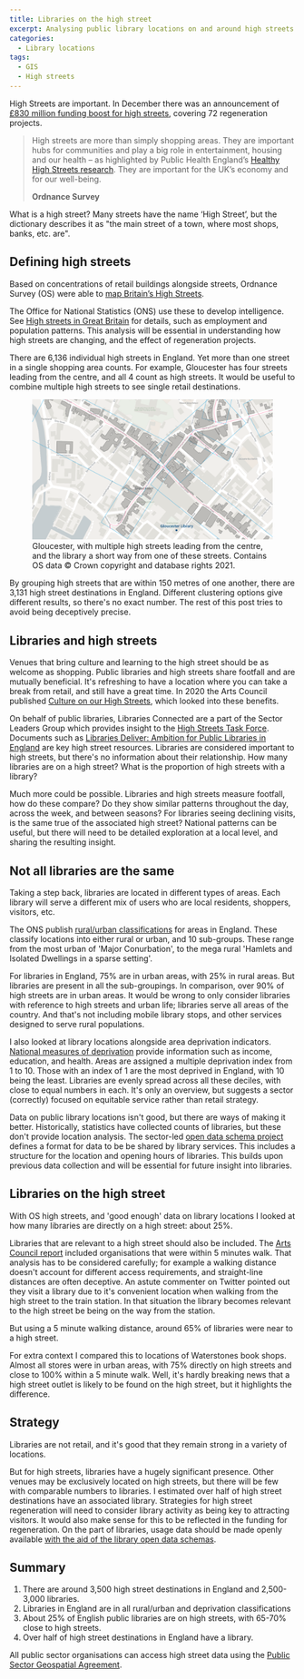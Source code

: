 ```yaml
---
title: Libraries on the high street
excerpt: Analysing public library locations on and around high streets in England
categories:
  - Library locations
tags:
  - GIS
  - High streets
---
```


High Streets are important. In December there was an announcement of [£830 million funding boost for high streets](https://www.gov.uk/government/news/830-million-funding-boost-for-high-streets), covering 72 regeneration projects.

> High streets are more than simply shopping areas. They are important hubs for communities and play a big role in entertainment, housing and our health – as highlighted by Public Health England’s [Healthy High Streets research](https://www.gov.uk/government/publications/healthy-high-streets-good-place-making-in-an-urban-setting). They are important for the UK’s economy and for our well-being. 
>
> **Ordnance Survey**

What is a high street? Many streets have the name ‘High Street’, but the dictionary describes it as "the main street of a town, where most shops, banks, etc. are".

## Defining high streets

Based on concentrations of retail buildings alongside streets, Ordnance Survey (OS) were able to [map Britain’s High Streets](https://www.ordnancesurvey.co.uk/business-government/sectors/public-sector/high-streets).

The Office for National Statistics (ONS) use these to develop intelligence. See [High streets in Great Britain](https://www.ons.gov.uk/peoplepopulationandcommunity/populationandmigration/populationestimates/articles/highstreetsingreatbritain/march2020) for details, such as employment and population patterns. This analysis will be essential in understanding how high streets are changing, and the effect of regeneration projects.

There are 6,136 individual high streets in England. Yet more than one street in a single shopping area counts. For example, Gloucester has four streets leading from the centre, and all 4 count as high streets. It would be useful to combine multiple high streets to see single retail destinations.

<figure>
  <img src="https://raw.githubusercontent.com/LibrariesHacked/librarieshacked.github.io/master/images/2021-04-12-gloucester-high-streets.png" alt="Map of the centre of GLouceser with lines plotted along the high streets and a point plotted for Gloucester library"/>
  <figcaption>Gloucester, with multiple high streets leading from the centre, and the library a short way from one of these streets. Contains OS data &copy; Crown copyright and database rights 2021.</figcaption>
</figure>
By grouping high streets that are within 150 metres of one another, there are 3,131 high street destinations in England. Different clustering options give different results, so there's no exact number. The rest of this post tries to avoid being deceptively precise.

## Libraries and high streets

Venues that bring culture and learning to the high street should be as welcome as shopping. Public libraries and high streets share footfall and are mutually beneficial. It's refreshing to have a location where you can take a break from retail, and still have a great time. In 2020 the Arts Council published [Culture on our High Streets](https://www.artscouncil.org.uk/news-and-announcements/culture-our-high-streets), which looked into these benefits.

On behalf of public libraries, Libraries Connected are a part of the Sector Leaders Group which provides insight to the [High Streets Task Force](https://www.highstreetstaskforce.org.uk/). Documents such as [Libraries Deliver: Ambition for Public Libraries in England](https://www.highstreetstaskforce.org.uk/resources/details/?id=5f538224-45be-45a2-96fa-746337e0527a) are key high street resources. Libraries are considered important to high streets, but there's no information about their relationship. How many libraries are on a high street? What is the proportion of high streets with a library?

Much more could be possible. Libraries and high streets measure footfall, how do these compare? Do they show similar patterns throughout the day, across the week, and between seasons? For libraries seeing declining visits, is the same true of the associated high street? National patterns can be useful, but there will need to be detailed exploration at a local level, and sharing the resulting insight.

## Not all libraries are the same

Taking a step back, libraries are located in different types of areas. Each library will serve a different mix of users who are local residents, shoppers, visitors, etc.

The ONS publish [rural/urban classifications](https://www.ons.gov.uk/methodology/geography/geographicalproducts/ruralurbanclassifications/2011ruralurbanclassification) for areas in England. These classify locations into either rural or urban, and 10 sub-groups. These range from the most urban of 'Major Conurbation', to the mega rural 'Hamlets and Isolated Dwellings in a sparse setting'.

For libraries in England, 75% are in urban areas, with 25% in rural areas. But libraries are present in all the sub-groupings. In comparison, over 90% of high streets are in urban areas. It would be wrong to only consider libraries with reference to high streets and urban life; libraries serve all areas of the country. And that's not including mobile library stops, and other services designed to serve rural populations.

I also looked at library locations alongside area deprivation indicators. [National measures of deprivation](https://www.gov.uk/government/statistics/english-indices-of-deprivation-2019) provide information such as income, education, and health. Areas are assigned a multiple deprivation index from 1 to 10. Those with an index of 1 are the most deprived in England, with 10 being the least. Libraries are evenly spread across all these deciles, with close to equal numbers in each. It's only an overview, but suggests a sector (correctly) focused on equitable service rather than retail strategy.

Data on public library locations isn't good, but there are ways of making it better. Historically, statistics have collected counts of libraries, but these don't provide location analysis. The sector-led [open data schema project](https://schema.librarydata.uk/) defines a format for data to be be shared by library services. This includes a structure for the location and opening hours of libraries. This builds upon previous data collection and will be essential for future insight into libraries.

## Libraries on the high street

With OS high streets, and 'good enough' data on library locations I looked at how many libraries are directly on a high street: about 25%.

Libraries that are relevant to a high street should also be included. The [Arts Council report](https://www.artscouncil.org.uk/news-and-announcements/culture-our-high-streets) included organisations that were within 5 minutes walk. That analysis has to be considered carefully; for example a walking distance doesn't account for different access requirements, and straight-line distances are often deceptive. An astute commenter on Twitter pointed out they visit a library due to it's convenient location when walking from the high street to the train station. In that situation the library becomes relevant to the high street be being on the way from the station.

But using a 5 minute walking distance, around 65% of libraries were near to a high street.

For extra context I compared this to locations of Waterstones book shops. Almost all stores were in urban areas, with 75% directly on high streets and close to 100% within a 5 minute walk. Well, it's hardly breaking news that a high street outlet is likely to be found on the high street, but it highlights the difference.

## Strategy

Libraries are not retail, and it's good that they remain strong in a variety of locations.

But for high streets, libraries have a hugely significant presence. Other venues may be exclusively located on high streets, but there will be few with comparable numbers to libraries. I estimated over half of high street destinations have an associated library. Strategies for high street regeneration will need to consider library activity as being key to attracting visitors. It would also make sense for this to be reflected in the funding for regeneration. On the part of libraries, usage data should be made openly available [with the aid of the library open data schemas](https://schema.librarydata.uk/).

## Summary

1. There are around 3,500 high street destinations in England and 2,500-3,000 libraries.
2. Libraries in England are in all rural/urban and deprivation classifications
4. About 25% of English public libraries are on high streets, with 65-70% close to high streets.
5. Over half of high street destinations in England have a library.

All public sector organisations can access high street data using the [Public Sector Geospatial Agreement](https://www.ordnancesurvey.co.uk/business-government/public-sector-geospatial-agreement).